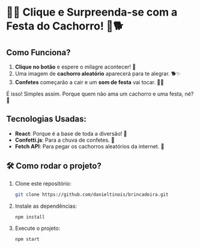 # 🐶🎉 **Clique e Surpreenda-se com a Festa do Cachorro!** 🎉🐕

## Como Funciona?
1. **Clique no botão** e espere o milagre acontecer! 🙌
2. Uma imagem de **cachorro aleatório** aparecerá para te alegrar. 🐕✨
3. **Confetes** começarão a cair e um **som de festa** vai tocar. 🎊🎶

É isso! Simples assim. Porque quem não ama um cachorro e uma festa, né? 🥳

## Tecnologias Usadas:
- **React**: Porque é a base de toda a diversão! 🤪
- **Confetti.js**: Para a chuva de confetes. 🎉
- **Fetch API**: Para pegar os cachorros aleatórios da internet. 🐾

## 🛠️ **Como rodar o projeto?**
1. Clone este repositório:
   ```bash
   git clone https://github.com/danieltinois/brincadeira.git

2. Instale as dependências:
   ```bash
   npm install

3. Execute o projeto:
   ```bash
   npm start


